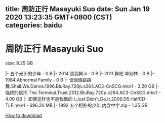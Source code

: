 
title: 周防正行 Masayuki Suo
date: Sun Jan 19 2020 13:23:35 GMT+0800 (CST)    
categories: baidu
---

# 周防正行 Masayuki Suo
size: 9.25 GB
 
 
|- 五个光头的少年 - 0 B
|- 2014 窈窕舞Ji - 0 B
|- 2011 舞吧 卓别林 - 0 B
|- 1984 Abnormal Family - 0 B
|- 谈谈情跳跳舞.Shall.We.Dance.1996.BluRay.720p.x264.AC3-CnSCG.mkv1 - 3.20 GB
|- 临终的信托.The.Terminal.Trust.2012.BluRay.720p.x264.AC3-CnSCG.mkv1 - 4.00 GB
|- 即使这样也不是我做的.I.Just.Didn't.Do.It.2006.D5.HalfCD-TLF.mkv1 - 696.20 MB
|- 1992 五个相扑的少年 内含中字.zip - 1.35 GB

[How to download](https://bpcam.bemobtrk.com/go/2ceec3aa-1ca2-46d6-b9ff-aaa5c184517c?jno=371)